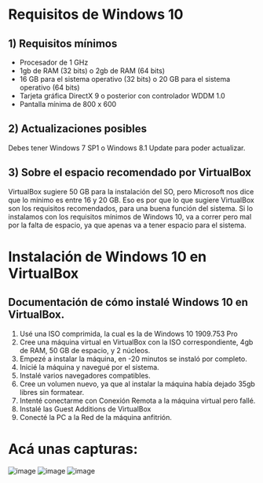 # Requisitos de Windows 10

## 1) Requisitos mínimos

-	Procesador de 1 GHz
-	1gb de RAM (32 bits) o 2gb de RAM (64 bits)
- 16 GB para el sistema operativo (32 bits) o 20 GB para el sistema operativo (64 bits)
- Tarjeta gráfica DirectX 9 o posterior con controlador WDDM 1.0
- Pantalla mínima de 800 x 600

## 2) Actualizaciones posibles

Debes tener Windows 7 SP1 o Windows 8.1 Update para poder actualizar.

## 3) Sobre el espacio recomendado por VirtualBox

VirtualBox sugiere 50 GB para la instalación del SO, pero Microsoft nos dice que lo mínimo es entre 16 y 20 GB. Eso es por que lo que sugiere VirtualBox son los requisitos recomendados, para una buena función del sistema. Si lo instalamos con los requisitos mínimos de Windows 10, va a correr pero mal por la falta de espacio, ya que apenas va a tener espacio para el sistema.

# Instalación de Windows 10 en VirtualBox

## Documentación de cómo instalé Windows 10 en VirtualBox.

1) Usé una ISO comprimida, la cual es la de Windows 10 1909.753 Pro
2) Cree una máquina virtual en VirtualBox con la ISO correspondiente, 4gb de RAM, 50 GB de espacio, y 2 núcleos.
3) Empezé a instalar la máquina, en -20 minutos se instaló por completo.
4) Inicié la máquina y navegué por el sistema.
5) Instalé varios navegadores compatibles.
6) Cree un volumen nuevo, ya que al instalar la máquina había dejado 35gb libres sin formatear.
7) Intenté conectarme con Conexión Remota a la máquina virtual pero fallé.
8) Instalé las Guest Additions de VirtualBox
9) Conecté la PC a la Red de la máquina anfitrión.

# Acá unas capturas:

![image](https://github.com/EmanuelVolpe09/Sistemas-Operativos/assets/171646936/a123f3b0-5562-479a-890d-5858db0d8e94)
![image](https://github.com/EmanuelVolpe09/Sistemas-Operativos/assets/171646936/05274c0d-f9e1-4697-a02a-6b40def51228)
![image](https://github.com/EmanuelVolpe09/Sistemas-Operativos/assets/171646936/d6a753c1-11f9-44ba-b68c-57bfc46a5340)
